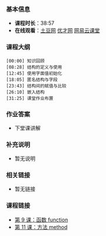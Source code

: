 <!--
author: Vincent Tian
head: http://blog.tianpl.com/blog/img/avatar_640_640.jpeg
date: 2016-02-10
title: 第 10 课：结构 struct
tags: go,教程
tags: go语言,programing
category: go编程基础
summary: 《Go编程基础》是一套针对 Google 出品的 Go 语言的视频语音教程，主要面向新手级别的学习者。
-->

### 基本信息

- **课程时长**：38:57
- **在线观看**：[土豆网](http://www.tudou.com/programs/view/k1yf2WyuCwc/) [优才网](http://www.ucai.cn/course/chapter/69/3210/4669) [网易云课堂](http://study.163.com/course/courseLearn.htm?courseId=306002#/learn/video?lessonId=421021&courseId=306002)

### 课程大纲

	[00:00] 知识回顾
	[08:28] 结构的定义与使用
	[12:45] 使用字面值初始化
	[18:05] 匿名结构与字段
	[23:43] 结构间的赋值与比较
	[26:10] 嵌入结构
	[31:25] 课堂作业布置
	
### 作业答案

- 下堂课讲解

### 补充说明

- 暂无说明

### 相关链接

- 暂无链接

### 课程链接

- [第 9 课：函数 function](lecture9.html)
- [第 11 课：方法 method](lecture11.html)